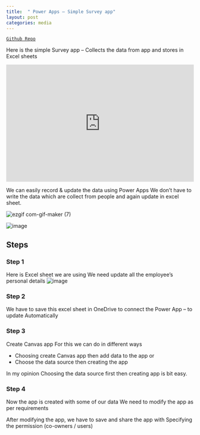 ```yaml
---
title:  " Power Apps – Simple Survey app"
layout: post
categories: media
---
```


[`Github Repo`](https://github.com/ravi-chandu/sample-survey-app/blob/main/README.md)


Here is the simple Survey app – Collects the data from app and stores in Excel sheets 


<iframe src="https://docs.google.com/presentation/d/e/2PACX-1vTuZnGcCJtwHLjCnwDMH5psCiBBD7RP7r2FjMvjHLCnxddGpvucnPku54HDvzACS59vQV29Pe_Y7oPm/embed?start=true&loop=true&delayms=3000" height="315" width="100%" allowfullscreen="" frameborder="0"></iframe>


We can easily record & update the data using Power Apps
We don’t have to write the data which are collect from people and again update in excel sheet.

![ezgif com-gif-maker (7)](https://user-images.githubusercontent.com/92777166/138259300-f4de851c-3d02-479a-b218-4b25d3cfae8f.gif)


![image](https://user-images.githubusercontent.com/92777166/138257512-44f76c64-7c10-46eb-bfea-56da67413047.png)





## Steps

### Step 1
Here is Excel sheet we are using
We need update all the employee’s personal details
![image](https://user-images.githubusercontent.com/92777166/138257563-159638ff-50c7-4508-9246-2bccaab9c00d.png)
 

### Step 2
We have to save this excel sheet in OneDrive to connect the Power App – to update Automatically 

### Step 3
Create Canvas app
For this we can do in different ways

-	Choosing create Canvas app then add data to the app or
- Choose the data source then creating the app

In my opinion Choosing the data source first then creating app is bit easy.

### Step 4
Now the app is created with some of our data
We need to modify the app as per requirements 
 
After modifying the app, we have to save and share the app with Specifying the permission (co-owners / users)

 









 



